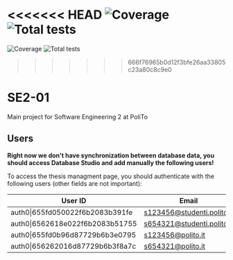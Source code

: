 <<<<<<< HEAD
![Coverage](https://img.shields.io/badge/Coverage-75.5%25-yellow)
![Total tests](https://img.shields.io/badge/Total%20tests-186-green)
=======
![Coverage](https://img.shields.io/badge/Coverage-83.62%25-green)
![Total tests](https://img.shields.io/badge/Total%20tests-189-green)
>>>>>>> 666f76965b0d12f3bfe26aa33805c23a80c8c9e0

# SE2-01

Main project for Software Engineering 2 at PoliTo

## Users

**Right now we don't have synchronization between database data, you should access Database Studio and add manually the following users!**

To access the thesis managment page, you should authenticate with the following users (other fields are not important):

| User ID                             | Email                      | Role    |
| ----------------------------------- | -------------------------- | ------- |
| auth0&#124;655fd050022f6b2083b391fe | s123456@studenti.polito.it | student |
| auth0&#124;6562618e022f6b2083b51755 | s654321@studenti.polito.it | student |
| auth0&#124;655fd0b96d87729b6b3e0795 | s123456@polito.it          | teacher |
| auth0&#124;656262016d87729b6b3f8a7c | s654321@polito.it          | teacher |

